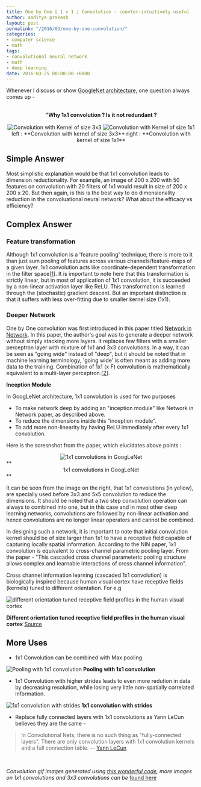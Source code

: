 ```yaml
---
title: One by One [ 1 x 1 ] Convolution - counter-intuitively useful
author: aaditya prakash
layout: post
permalink: "/2016/03/one-by-one-convolution/"
categories:
- computer science
- math
tags:
- convolutional neural network
- math
- deep learning
date: 2016-03-25 00:00:00 +0000
---
```


Whenever I discuss or show [GoogleNet architecture](http://arxiv.org/pdf/1409.4842v1.pdf), one question always comes up - <br /><br />
**<center>"Why 1x1 convolution ? Is it not redundant ?</center>**

<center>
<img align="center" alt="Convolution with Kernel of size 3x3" src="https://raw.githubusercontent.com/iamaaditya/iamaaditya.github.io/master/images/conv_arithmetic/full_padding_no_strides_transposed.gif" />
<img align="center" alt="Convolution with Kernel of size 1x1" src="https://raw.githubusercontent.com/iamaaditya/iamaaditya.github.io/master/images/conv_arithmetic/full_padding_no_strides_transposed_small.gif" />
</center>
<center>
left : **Convolution with kernel of size 3x3**               right : **Convolution with kernel of size 1x1**
</center>



## Simple Answer

Most simplistic explanation would be that 1x1 convolution leads to dimension reductionality. For example, an image of 200 x 200 with 50 features on convolution with 20 filters of 1x1 would result in size of 200 x 200 x 20.
But then again, is this is the best way to do dimensionality reduction in the convoluational neural network? What about the efficacy vs efficiency?

## Complex Answer

### Feature transformation
Although 1x1 convolution is a 'feature pooling' technique, there is more to it than just sum pooling of features across various channels/feature-maps of a given layer. 
1x1 convolution acts like coordinate-dependent transformation in the filter space[[1](https://plus.google.com/118431607943208545663/posts/2y7nmBuh2ar)]. It is important to note here that this transformation is strictly linear, but in most of application of 1x1 convolution, it is succeeded by a non-linear activation layer like ReLU. This transformation is learned through the (stochastic) gradient descent. But an important distinction is that it suffers with less over-fitting due to smaller kernel size (1x1).

### Deeper Network

One by One convolution was first introduced in this paper titled [Network in Network](http://arxiv.org/pdf/1312.4400v3.pdf). In this paper, the author's goal was to generate a deeper network without simply stacking more layers. It replaces few filters with a smaller perceptron layer with mixture of 1x1 and 3x3 convolutions. In a way, it can be seen as "going wide" instead of "deep", but it should be noted that in machine learning terminology, 'going wide' is often meant as adding more data to the training. Combination of 1x1 (x F) convolution is mathematically equivalent to a multi-layer perceptron.[[2](https://www.reddit.com/r/MachineLearning/comments/3oln72/1x1_convolutions_why_use_them/cvyxood)]. 

**Inception Module**

In GoogLeNet architecture, 1x1 convolution is used for two purposes 

  * To make network deep by adding an "inception module" like Network in Network paper, as described above.
  * To reduce the dimensions inside this "inception module".
  * To add more non-linearity by having ReLU immediately after every 1x1 convolution.

Here is the scresnshot from the paper, which elucidates above points :

<center>
<img src="https://raw.githubusercontent.com/iamaaditya/iamaaditya.github.io/master/images/inception_1x1.png" alt="1x1 convolutions in GoogLeNet" />
</center>
**<center>1x1 convolutions in GoogLeNet</center>**

It can be seen from the image on the right, that 1x1 convolutions (in yellow), are specially used before 3x3 and 5x5 convolution to reduce the dimensions. It should be noted that a two step convolution operation can always to combined into one, but in this case and in most other deep learning networks, convolutions are followed by non-linear activation and hence convolutions are no longer linear operators and cannot be combined.


In designing such a network, it is important to note that initial convolution kernel should be of size larger than 1x1 to have a receptive field capable of capturing locally spatial information. According to the NIN paper, 1x1 convolution is equivalent to cross-channel parametric pooling layer. From the paper - "This cascaded cross channel parameteric pooling structure allows complex and learnable interactions of cross channel information".

Cross channel information learning (cascaded 1x1 convolution) is biologically inspired because human visual cortex have receptive fields (kernels) tuned to different orientation. For e.g 

![different orientation tuned receptive field profiles in the human visual cortex](https://raw.githubusercontent.com/iamaaditya/iamaaditya.github.io/master/images/conv_arithmetic/RotBundleFiltersListPlot3D.gif)



**Different orientation tuned receptive field profiles in the human visual cortex** [Source](http://bmia.bmt.tue.nl/education/courses/fev/course/notebooks/Convolution.html)



## More Uses

  * 1x1 Convolution can be combined with Max pooling

  ![Pooling with 1x1 convolution](https://raw.githubusercontent.com/iamaaditya/iamaaditya.github.io/master/images/conv_arithmetic/numerical_max_pooling.gif)
   **Pooling with 1x1 convolution**
  <br />

  * 1x1 Convolution with higher strides leads to even more redution in data by decreasing resolution, while losing very little non-spatially correlated information.

  ![1x1 convolution with strides](https://raw.githubusercontent.com/iamaaditya/iamaaditya.github.io/master/images/conv_arithmetic/no_padding_strides.gif)
   **1x1 convolution with strides**
   <br />

  * Replace fully connected layers with 1x1 convolutions as Yann LeCun believes they are the same -
> In Convolutional Nets, there is no such thing as "fully-connected layers". There are only convolution layers with 1x1 convolution kernels and a full connection table.
-- [Yann LeCun](https://www.facebook.com/yann.lecun/posts/10152820758292143)
  <br />

*Convolution gif images generated using [this wonderful code](https://github.com/vdumoulin/conv_arithmetic), more images on 1x1 convolutions and 3x3 convolutions can be* [found here](http://gpgpu.cs-i.brandeis.edu/convolution_images/)

